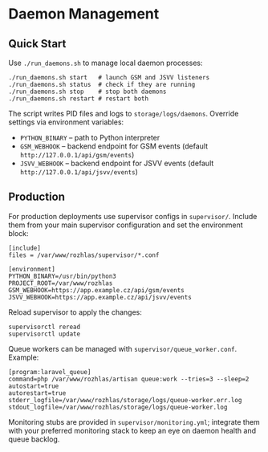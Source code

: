 # Daemon Management

## Quick Start

Use `./run_daemons.sh` to manage local daemon processes:

```
./run_daemons.sh start   # launch GSM and JSVV listeners
./run_daemons.sh status  # check if they are running
./run_daemons.sh stop    # stop both daemons
./run_daemons.sh restart # restart both
```

The script writes PID files and logs to `storage/logs/daemons`. Override
settings via environment variables:

- `PYTHON_BINARY` – path to Python interpreter
- `GSM_WEBHOOK` – backend endpoint for GSM events (default `http://127.0.0.1/api/gsm/events`)
- `JSVV_WEBHOOK` – backend endpoint for JSVV events (default `http://127.0.0.1/api/jsvv/events`)

## Production

For production deployments use supervisor configs in `supervisor/`. Include them
from your main supervisor configuration and set the environment block:

```
[include]
files = /var/www/rozhlas/supervisor/*.conf

[environment]
PYTHON_BINARY=/usr/bin/python3
PROJECT_ROOT=/var/www/rozhlas
GSM_WEBHOOK=https://app.example.cz/api/gsm/events
JSVV_WEBHOOK=https://app.example.cz/api/jsvv/events
```

Reload supervisor to apply the changes:

```
supervisorctl reread
supervisorctl update
```

Queue workers can be managed with `supervisor/queue_worker.conf`. Example:

```
[program:laravel_queue]
command=php /var/www/rozhlas/artisan queue:work --tries=3 --sleep=2
autostart=true
autorestart=true
stderr_logfile=/var/www/rozhlas/storage/logs/queue-worker.err.log
stdout_logfile=/var/www/rozhlas/storage/logs/queue-worker.log
```

Monitoring stubs are provided in `supervisor/monitoring.yml`; integrate them
with your preferred monitoring stack to keep an eye on daemon health and queue
backlog.
